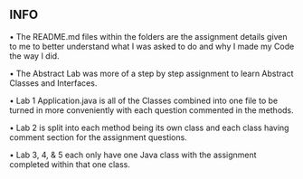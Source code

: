 ## INFO

•  The README.md files within the folders are the assignment details given to me to better understand what I was asked to do and why I made my Code the way I did.

•  The Abstract Lab was more of a step by step assignment to learn Abstract Classes and Interfaces.

•  Lab 1 Application.java is all of the Classes combined into one file to be turned in more conveniently with each question commented in the methods.

•  Lab 2 is split into each method being its own class and each class having comment section for the assignment questions.

•  Lab 3, 4, & 5 each only have one Java class with the assignment completed within that one class.



